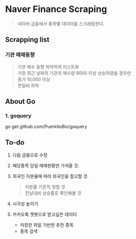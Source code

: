 # Naver Finance Scraping

> 네이버 금융에서 종목별 데이터를 스크래핑한다.

## Scrapping list

### 기관 매매동향

> 기관 매수 동향 파악하여 리스트화  
> 가장 최근 날짜의 기관의 매수량 8000 이상 상승하였을 경우만  
> 종가 10,000 이상  
> 전일비 하락

## About Go

### 1. goquery

go get github.com/PuerkitoBio/goquery

## To-do

1. 다음 금융으로 수정
1. 해당종목 당일 매매현황만 가져올 것.

1. 외국인 지분율에 따라 외국인을 참고할 것.
    > 지분율 기준치 정할 것  
    > 전날대비 상승률로 확인해볼 것

1. 시각성 높이기
1. 카카오톡 챗봇으로 받고싶은 데이터
    - 저장한 파일 기반한 추천 종목
    - 종목 검색